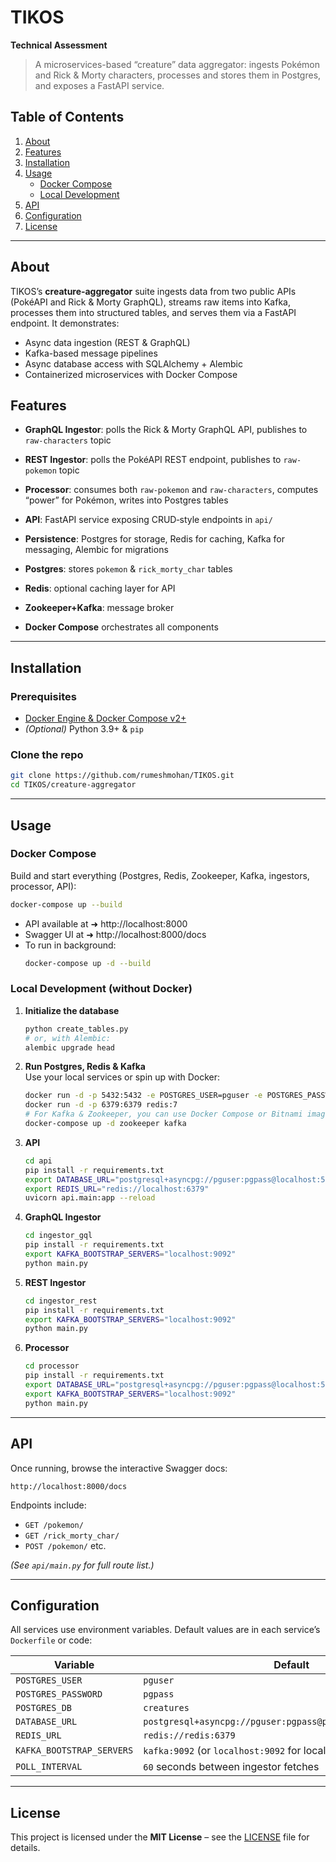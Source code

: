 # TIKOS

**Technical Assessment**

> A microservices-based “creature” data aggregator: ingests Pokémon and Rick & Morty characters, processes and stores them in Postgres, and exposes a FastAPI service.

## Table of Contents

1. [About](#about)  
2. [Features](#features)  
3. [Installation](#installation)  
4. [Usage](#usage)  
   - [Docker Compose](#docker-compose)  
   - [Local Development](#local-development)  
5. [API](#api)  
6. [Configuration](#configuration)  
7. [License](#license)  


---

## About

TIKOS’s **creature‑aggregator** suite ingests data from two public APIs (PokéAPI and Rick & Morty GraphQL), streams raw items into Kafka, processes them into structured tables, and serves them via a FastAPI endpoint. It demonstrates:

- Async data ingestion (REST & GraphQL)  
- Kafka-based message pipelines  
- Async database access with SQLAlchemy + Alembic  
- Containerized microservices with Docker Compose  

## Features

- **GraphQL Ingestor**: polls the Rick & Morty GraphQL API, publishes to `raw-characters` topic  
- **REST Ingestor**: polls the PokéAPI REST endpoint, publishes to `raw-pokemon` topic  
- **Processor**: consumes both `raw-pokemon` and `raw-characters`, computes “power” for Pokémon, writes into Postgres tables  
- **API**: FastAPI service exposing CRUD‑style endpoints in `api/`  
- **Persistence**: Postgres for storage, Redis for caching, Kafka for messaging, Alembic for migrations  

- **Postgres**: stores `pokemon` & `rick_morty_char` tables  
- **Redis**: optional caching layer for API  
- **Zookeeper+Kafka**: message broker  
- **Docker Compose** orchestrates all components  

---

## Installation

### Prerequisites

- [Docker Engine & Docker Compose v2+](https://docs.docker.com/get-docker/)  
- *(Optional)* Python 3.9+ & `pip`

### Clone the repo

```bash
git clone https://github.com/rumeshmohan/TIKOS.git
cd TIKOS/creature-aggregator
```

---

## Usage

### Docker Compose

Build and start everything (Postgres, Redis, Zookeeper, Kafka, ingestors, processor, API):

```bash
docker-compose up --build
```

- API available at ➜ http://localhost:8000  
- Swagger UI at ➜ http://localhost:8000/docs  
- To run in background:  
  ```bash
  docker-compose up -d --build
  ```

### Local Development (without Docker)

1. **Initialize the database**  
   ```bash
   python create_tables.py
   # or, with Alembic:
   alembic upgrade head
   ```

2. **Run Postgres, Redis & Kafka**  
   Use your local services or spin up with Docker:
   ```bash
   docker run -d -p 5432:5432 -e POSTGRES_USER=pguser -e POSTGRES_PASSWORD=pgpass -e POSTGRES_DB=creatures postgres:15
   docker run -d -p 6379:6379 redis:7
   # For Kafka & Zookeeper, you can use Docker Compose or Bitnami images
   docker-compose up -d zookeeper kafka
   ```

3. **API**  
   ```bash
   cd api
   pip install -r requirements.txt
   export DATABASE_URL="postgresql+asyncpg://pguser:pgpass@localhost:5432/creatures"
   export REDIS_URL="redis://localhost:6379"
   uvicorn api.main:app --reload
   ```

4. **GraphQL Ingestor**  
   ```bash
   cd ingestor_gql
   pip install -r requirements.txt
   export KAFKA_BOOTSTRAP_SERVERS="localhost:9092"
   python main.py
   ```

5. **REST Ingestor**  
   ```bash
   cd ingestor_rest
   pip install -r requirements.txt
   export KAFKA_BOOTSTRAP_SERVERS="localhost:9092"
   python main.py
   ```

6. **Processor**  
   ```bash
   cd processor
   pip install -r requirements.txt
   export DATABASE_URL="postgresql+asyncpg://pguser:pgpass@localhost:5432/creatures"
   export KAFKA_BOOTSTRAP_SERVERS="localhost:9092"
   python main.py
   ```

---

## API

Once running, browse the interactive Swagger docs:

```
http://localhost:8000/docs
```

Endpoints include:

- `GET /pokemon/`  
- `GET /rick_morty_char/`  
- `POST /pokemon/` etc.

*(See `api/main.py` for full route list.)*

---

## Configuration

All services use environment variables. Default values are in each service’s `Dockerfile` or code:

| Variable                   | Default                                                                                  |
| -------------------------- | ---------------------------------------------------------------------------------------- |
| `POSTGRES_USER`            | `pguser`                                                                                 |
| `POSTGRES_PASSWORD`        | `pgpass`                                                                                 |
| `POSTGRES_DB`              | `creatures`                                                                              |
| `DATABASE_URL`             | `postgresql+asyncpg://pguser:pgpass@postgres:5432/creatures`                             |
| `REDIS_URL`                | `redis://redis:6379`                                                                     |
| `KAFKA_BOOTSTRAP_SERVERS`  | `kafka:9092` (or `localhost:9092` for local dev)                                         |
| `POLL_INTERVAL`            | `60` seconds between ingestor fetches                                                    |

---

## License

This project is licensed under the **MIT License** – see the [LICENSE](LICENSE) file for details.

```
